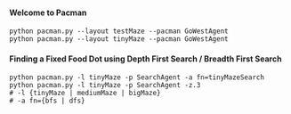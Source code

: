 #### Welcome to Pacman
```
python pacman.py --layout testMaze --pacman GoWestAgent
python pacman.py --layout tinyMaze --pacman GoWestAgent
```
#### Finding a Fixed Food Dot using Depth First Search / Breadth First Search
```
python pacman.py -l tinyMaze -p SearchAgent -a fn=tinyMazeSearch
python pacman.py -l tinyMaze -p SearchAgent -z.3
# -l {tinyMaze | mediumMaze | bigMaze}
# -a fn={bfs | dfs}
```

